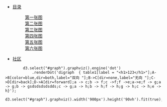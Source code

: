 <ul class="layui-nav" lay-filter="">
                <li class="layui-nav-item">
                    <a href="javascript:;">目录</a>
                    <dl class="layui-nav-child">
                        <!-- 二级菜单 -->
                        <dd><a href="">第一张图</a></dd>
                        <dd><a href="">第二张图</a></dd>
                        <dd><a href="">第三张图</a></dd>
                        <dd><a href="">第四张图</a></dd>
                        <dd><a href="">第五张图</a></dd>
                        <dd><a href="">第六张图</a></dd>
                    </dl>
                </li>
                <li class="layui-nav-item"><a href="">社区</a></li>
            </ul>

            
            d3.select("#graph").graphviz().engine('dot')
                .renderDot('digraph  { table1[label = "<h1>123</h1>"];A->B[color=blue,dir=both,label="双向 "];B->C[dir=none,label="无向 "];C->D[dir=back];D->A[dir=forward];a -> c;b -> f;c ->f;f ->e;a->e;f -> g;a -> g;b -> gsdsdsdsdsdds;c -> g;a -> h;b -> h;f -> h;g -> h;c -> h;e -> h}');
            d3.select("#graph").graphviz().width('900px').height('90vh').fit(true);